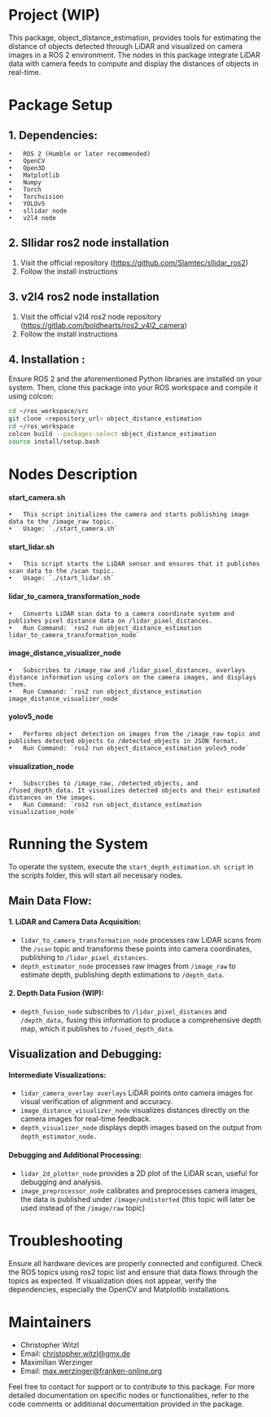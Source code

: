 # Project (WIP)

This package, object_distance_estimation, provides tools for estimating the distance of objects detected through LiDAR and visualized on camera images in a ROS 2 environment. The nodes in this package integrate LiDAR data with camera feeds to compute and display the distances of objects in real-time.

# Package Setup

## 1.	Dependencies: 
	•	ROS 2 (Humble or later recommended) 
	•	OpenCV 
	•	Open3D 
	•	Matplotlib 
	•	Numpy 
    •	Torch 
    •	Torchvision 
    •	YOLOv5 
	•	sllidar node 
	•	v2l4 node
	
## 2. Sllidar ros2 node installation
1. Visit the official repository (https://github.com/Slamtec/sllidar_ros2)
2. Follow the install instructions

## 3. v2l4 ros2 node installation
1. Visit the official v2l4 ros2  node repository (https://gitlab.com/boldhearts/ros2_v4l2_camera)
2. Follow the install instructions

## 4. Installation : 
Ensure ROS 2 and the aforementioned Python libraries are installed on your system. Then, clone this package into your ROS workspace and compile it using colcon:
``` bash
cd ~/ros_workspace/src
git clone <repository_url> object_distance_estimation
cd ~/ros_workspace
colcon build --packages-select object_distance_estimation
source install/setup.bash
```

# Nodes Description

#### start_camera.sh
	•	This script initializes the camera and starts publishing image data to the /image_raw topic. 
	•	Usage: `./start_camera.sh`

#### start_lidar.sh
	•	This script starts the LiDAR sensor and ensures that it publishes scan data to the /scan topic. 
	•	Usage: `./start_lidar.sh`

#### lidar_to_camera_transformation_node
	•	Converts LiDAR scan data to a camera coordinate system and publishes pixel distance data on /lidar_pixel_distances. 
	•	Run Command: `ros2 run object_distance_estimation lidar_to_camera_transformation_node`

#### image_distance_visualizer_node
	•	Subscribes to /image_raw and /lidar_pixel_distances, overlays distance information using colors on the camera images, and displays them. 
	•	Run Command: `ros2 run object_distance_estimation image_distance_visualizer_node`

#### yolov5_node
	•	Performs object detection on images from the /image_raw topic and publishes detected objects to /detected_objects in JSON format.
	•	Run Command: `ros2 run object_distance_estimation yolov5_node`
	
#### visualization_node
	•	Subscribes to /image_raw, /detected_objects, and /fused_depth_data. It visualizes detected objects and their estimated distances on the images.
	•	Run Command: `ros2 run object_distance_estimation visualization_node`

# Running the System
To operate the system, execute the `start_depth_estimation.sh script` in the scripts folder, this will start all necessary nodes.

## Main Data Flow:

#### 1.	LiDAR and Camera Data Acquisition:
- `lidar_to_camera_transformation_node` processes raw LiDAR scans from the `/scan` topic and transforms these points into camera coordinates, publishing to `/lidar_pixel_distances`.
- `depth_estimator_node` processes raw images from `/image_raw` to estimate depth, publishing depth estimations to `/depth_data`.
#### 2.	Depth Data Fusion (WIP):
- `depth_fusion_node` subscribes to `/lidar_pixel_distances` and `/depth_data,` fusing this information to produce a comprehensive depth map, which it publishes to `/fused_depth_data`.

## Visualization and Debugging:

#### Intermediate Visualizations:
- `lidar_camera_overlay overlays` LiDAR points onto camera images for visual verification of alignment and accuracy.
- `image_distance_visualizer_node` visualizes distances directly on the camera images for real-time feedback.
- `depth_visualizer_node` displays depth images based on the output from `depth_estimator_node.`
#### Debugging and Additional Processing:
- `lidar_2d_plotter_node` provides a 2D plot of the LiDAR scan, useful for debugging and analysis.
- `image_preprocessor_node` calibrates and preprocesses camera images, the data is published under `/image/undistorted` (this topic will later be used instead of the `/image/raw` topic)



# Troubleshooting
Ensure all hardware devices are properly connected and configured. Check the ROS topics using ros2 topic list and ensure that data flows through the topics as expected. If visualization does not appear, verify the dependencies, especially the OpenCV and Matplotlib installations.

# Maintainers
- Christopher Witzl
- Email: christopher.witzl@gmx.de
- Maximilian Werzinger
- Email: max.werzinger@franken-online.org

Feel free to contact for support or to contribute to this package. For more detailed documentation on specific nodes or functionalities, refer to the code comments or additional documentation provided in the package.